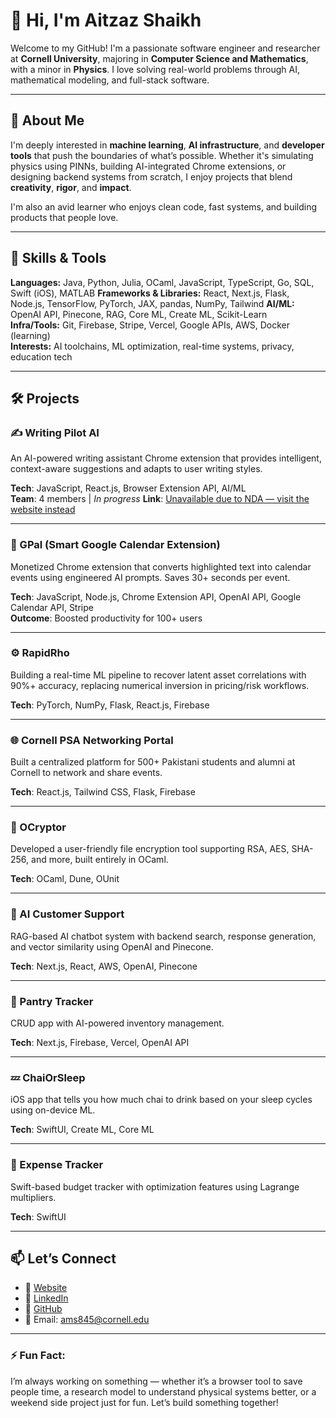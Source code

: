 # 👋 Hi, I'm Aitzaz Shaikh

Welcome to my GitHub! I'm a passionate software engineer and researcher at **Cornell University**, majoring in **Computer Science and Mathematics**, with a minor in **Physics**. I love solving real-world problems through AI, mathematical modeling, and full-stack software.

---

## 🚀 About Me

I'm deeply interested in **machine learning**, **AI infrastructure**, and **developer tools** that push the boundaries of what’s possible. Whether it's simulating physics using PINNs, building AI-integrated Chrome extensions, or designing backend systems from scratch, I enjoy projects that blend **creativity**, **rigor**, and **impact**.

I'm also an avid learner who enjoys clean code, fast systems, and building products that people love.

---

## 🧠 Skills & Tools

**Languages:** Java, Python, Julia, OCaml, JavaScript, TypeScript, Go, SQL, Swift (iOS), MATLAB
**Frameworks & Libraries:** React, Next.js, Flask, Node.js, TensorFlow, PyTorch, JAX, pandas, NumPy, Tailwind
**AI/ML:** OpenAI API, Pinecone, RAG, Core ML, Create ML, Scikit-Learn  
**Infra/Tools:** Git, Firebase, Stripe, Vercel, Google APIs, AWS, Docker (learning)  
**Interests:** AI toolchains, ML optimization, real-time systems, privacy, education tech

---

## 🛠️ Projects

### ✍️ Writing Pilot AI
An AI-powered writing assistant Chrome extension that provides intelligent, context-aware suggestions and adapts to user writing styles.

**Tech**: JavaScript, React.js, Browser Extension API, AI/ML  
**Team**: 4 members | *In progress*
**Link**: [Unavailable due to NDA — visit the website instead](https://writingpilot.ai/)

---

### 📆 GPal (Smart Google Calendar Extension)
Monetized Chrome extension that converts highlighted text into calendar events using engineered AI prompts. Saves 30+ seconds per event.

**Tech**: JavaScript, Node.js, Chrome Extension API, OpenAI API, Google Calendar API, Stripe  
**Outcome**: Boosted productivity for 100+ users

---

### ⚙️ RapidRho
Building a real-time ML pipeline to recover latent asset correlations with 90%+ accuracy, replacing numerical inversion in pricing/risk workflows.

**Tech**: PyTorch, NumPy, Flask, React.js, Firebase

---

### 🌐 Cornell PSA Networking Portal
Built a centralized platform for 500+ Pakistani students and alumni at Cornell to network and share events.

**Tech**: React.js, Tailwind CSS, Flask, Firebase

---

### 🔐 OCryptor
Developed a user-friendly file encryption tool supporting RSA, AES, SHA-256, and more, built entirely in OCaml.

**Tech**: OCaml, Dune, OUnit

---

### 🤖 AI Customer Support
RAG-based AI chatbot system with backend search, response generation, and vector similarity using OpenAI and Pinecone.

**Tech**: Next.js, React, AWS, OpenAI, Pinecone

---

### 🥫 Pantry Tracker
CRUD app with AI-powered inventory management.

**Tech**: Next.js, Firebase, Vercel, OpenAI API

---

### 💤 ChaiOrSleep
iOS app that tells you how much chai to drink based on your sleep cycles using on-device ML.

**Tech**: SwiftUI, Create ML, Core ML

---

### 💸 Expense Tracker
Swift-based budget tracker with optimization features using Lagrange multipliers.

**Tech**: SwiftUI

---

## 📫 Let’s Connect

- 🔗 [Website](https://aitzazmunir.com)
- 💼 [LinkedIn](https://linkedin.com/in/aitzaz-munir-shaikh/)
- 🧠 [GitHub](https://github.com/aitzaz-web)
- 📧 Email: ams845@cornell.edu

---

### ⚡ Fun Fact:
I’m always working on something — whether it’s a browser tool to save people time, a research model to understand physical systems better, or a weekend side project just for fun. Let’s build something together!

